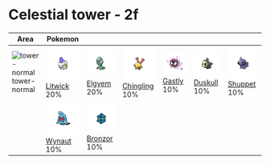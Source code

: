 # Celestial tower - 2f

| Area                                                                    | Pokemon                                                                                      | &nbsp;                                                                                       | &nbsp;                                                                                           | &nbsp;                                                                                     | &nbsp;                                                                                       | &nbsp;                                                                                       |
| ----------------------------------------------------------------------- | -------------------------------------------------------------------------------------------- | -------------------------------------------------------------------------------------------- | ------------------------------------------------------------------------------------------------ | ------------------------------------------------------------------------------------------ | -------------------------------------------------------------------------------------------- | -------------------------------------------------------------------------------------------- |
| ![tower-normal](../../img/items/tower-normal.png)<br/>tower-normal<br/> | ![litwick](../../img/pokemon/607.png) <br/>[Litwick](/blaze-black-wiki/pokemon/607) <br/>20% | ![elgyem](../../img/pokemon/605.png) <br/>[Elgyem](/blaze-black-wiki/pokemon/605) <br/>20%   | ![chingling](../../img/pokemon/433.png) <br/>[Chingling](/blaze-black-wiki/pokemon/433) <br/>10% | ![gastly](../../img/pokemon/092.png) <br/>[Gastly](/blaze-black-wiki/pokemon/092) <br/>10% | ![duskull](../../img/pokemon/355.png) <br/>[Duskull](/blaze-black-wiki/pokemon/355) <br/>10% | ![shuppet](../../img/pokemon/353.png) <br/>[Shuppet](/blaze-black-wiki/pokemon/353) <br/>10% |
|                                                                         | ![wynaut](../../img/pokemon/360.png) <br/>[Wynaut](/blaze-black-wiki/pokemon/360) <br/>10%   | ![bronzor](../../img/pokemon/436.png) <br/>[Bronzor](/blaze-black-wiki/pokemon/436) <br/>10% |
